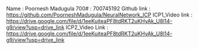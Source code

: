 Name : Poornesh Madugula
700# : 700745192
Github link : https://github.com/PoorneshMadugula/NeuralNetwork_ICP
ICP1_Video link : https://drive.google.com/file/d/1eeKuiteaPF8tdRKT2uKHyAk_U8l14-g9/view?usp=drive_link
ICP2_Video Link : https://drive.google.com/file/d/1eeKuiteaPF8tdRKT2uKHyAk_U8l14-g9/view?usp=drive_link

